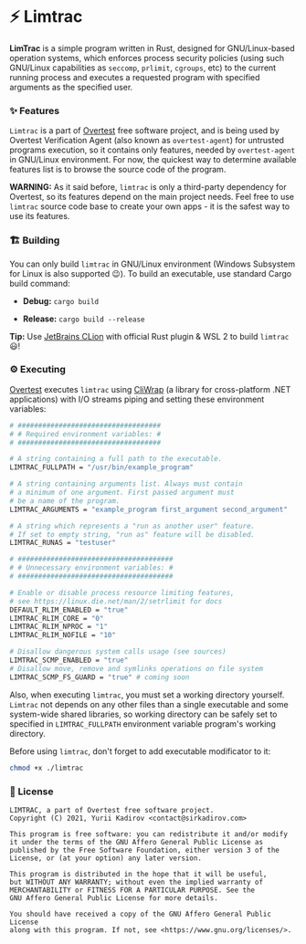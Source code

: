 # ⚡ Limtrac

**LimTrac** is a simple program written in Rust, designed for GNU/Linux-based operation systems, which enforces process security policies (using such GNU/Linux capabilities as `seccomp`, `prlimit`, `cgroups`, etc) to the current running process and executes a requested program with specified arguments as the specified user.

### ✨ Features

`Limtrac` is a part of [Overtest](https://github.com/overtest) free software project, and is being used by Overtest Verification Agent (also known as `overtest-agent`) for untrusted programs execution, so it contains only features, needed by `overtest-agent` in GNU/Linux environment. For now, the quickest way to determine available features list is to browse the source code of the program.

**WARNING:** As it said before, `limtrac` is only a third-party dependency for Overtest, so its features depend on the main project needs. Feel free to use `limtrac` source code base to create your own apps - it is the safest way to use its features.

### 🏗 Building

You can only build `limtrac` in GNU/Linux environment (Windows Subsystem for Linux is also supported 😉). To build an executable, use standard Cargo build command:

- **Debug:** `cargo build`

- **Release:** `cargo build --release`

**Tip:** Use [JetBrains CLion](https://jetbrains.com/clion/) with official Rust plugin & WSL 2 to build `limtrac` 😃!

### ⚙ Executing

[Overtest](https://github.com/overtest/overtest) executes `limtrac` using [CliWrap](https://github.com/Tyrrrz/CliWrap) (a library for cross-platform .NET applications) with I/O streams piping and setting these environment variables:

```bash
# ###################################
# # Required environment variables: #
# ###################################

# A string containing a full path to the executable.
LIMTRAC_FULLPATH = "/usr/bin/example_program"

# A string containing arguments list. Always must contain
# a minimum of one argument. First passed argument must
# be a name of the program.
LIMTRAC_ARGUMENTS = "example_program first_argument second_argument"

# A string which represents a "run as another user" feature.
# If set to empty string, "run as" feature will be disabled.
LIMTRAC_RUNAS = "testuser"

# ######################################
# # Unnecessary environment variables: #
# ######################################

# Enable or disable process resource limiting features,
# see https://linux.die.net/man/2/setrlimit for docs
DEFAULT_RLIM_ENABLED = "true"
LIMTRAC_RLIM_CORE = "0"
LIMTRAC_RLIM_NPROC = "1"
LIMTRAC_RLIM_NOFILE = "10"

# Disallow dangerous system calls usage (see sources)
LIMTRAC_SCMP_ENABLED = "true"
# Disallow move, remove and symlinks operations on file system
LIMTRAC_SCMP_FS_GUARD = "true" # coming soon
```

Also, when executing `limtrac`, you must set a working directory yourself. `Limtrac` not depends on any other files than a single executable and some system-wide shared libraries, so working directory can be safely set to specified in `LIMTRAC_FULLPATH` environment variable program's working directory.

Before using `limtrac`, don't forget to add executable modificator to it:

```bash
chmod +x ./limtrac
```

### 📃 License

```
LIMTRAC, a part of Overtest free software project.
Copyright (C) 2021, Yurii Kadirov <contact@sirkadirov.com>

This program is free software: you can redistribute it and/or modify
it under the terms of the GNU Affero General Public License as
published by the Free Software Foundation, either version 3 of the
License, or (at your option) any later version.

This program is distributed in the hope that it will be useful,
but WITHOUT ANY WARRANTY; without even the implied warranty of
MERCHANTABILITY or FITNESS FOR A PARTICULAR PURPOSE. See the
GNU Affero General Public License for more details.

You should have received a copy of the GNU Affero General Public License
along with this program. If not, see <https://www.gnu.org/licenses/>.
```